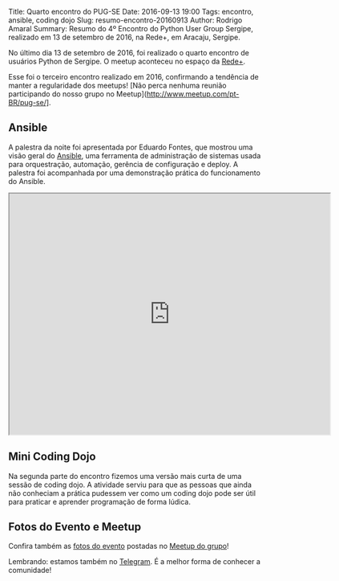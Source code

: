Title: Quarto encontro do PUG-SE
Date: 2016-09-13 19:00
Tags: encontro, ansible, coding dojo
Slug: resumo-encontro-20160913
Author: Rodrigo Amaral
Summary: Resumo do 4º Encontro do Python User Group Sergipe, realizado em 13 de setembro de 2016, na Rede+, em Aracaju, Sergipe. 


No último dia 13 de setembro de 2016, foi realizado o quarto encontro de usuários Python de Sergipe. O meetup aconteceu no espaço da [Rede+](http://gruporedemais.com/).

Esse foi o terceiro encontro realizado em 2016, confirmando a tendência de manter a regularidade dos meetups! [Não perca nenhuma reunião participando do nosso grupo no Meetup](http://www.meetup.com/pt-BR/pug-se/].

## Ansible

A palestra da noite foi apresentada por Eduardo Fontes, que mostrou uma visão geral do [Ansible](https://www.ansible.com/), uma ferramenta de administração de sistemas usada para orquestração, automação, gerência de configuração e deploy. A palestra foi acompanhada por uma demonstração prática do funcionamento do Ansible.

<iframe src="https://drive.google.com/file/d/1fXWrhuptUv8LCJA3_BKHds76Opt_zY65/preview" width="640" height="480"></iframe>

## Mini Coding Dojo

Na segunda parte do encontro fizemos uma versão mais curta de uma sessão de coding dojo. A atividade serviu para que as pessoas que ainda não conheciam a prática pudessem ver como um coding dojo pode ser útil para praticar e aprender programação de forma lúdica.

## Fotos do Evento e Meetup

Confira também as [fotos do evento](https://www.meetup.com/pt-BR/pug-se/photos/27266822/) postadas no [Meetup do grupo](http://www.meetup.com/pt-BR/pug-se/)! 

Lembrando: estamos também no [Telegram](https://t.me/pugse). É a melhor forma de conhecer a comunidade!
